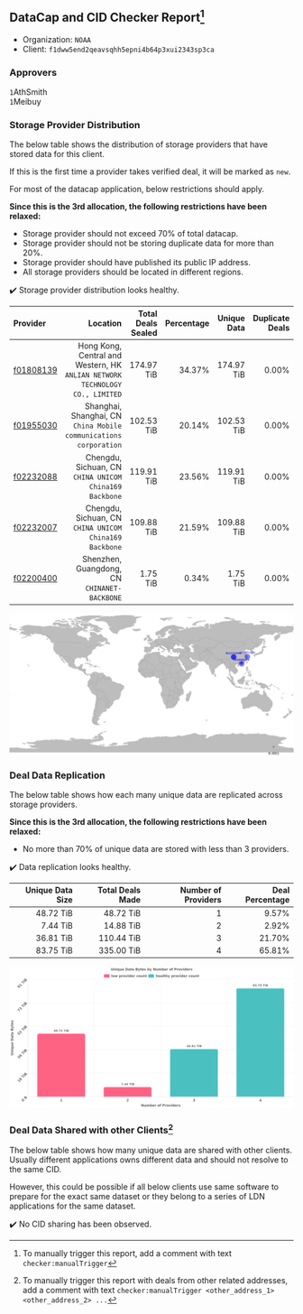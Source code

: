 ## DataCap and CID Checker Report[^1]
 - Organization: `NOAA`
 - Client: `f1dww5end2qeavsqhh5epni4b64p3xui2343sp3ca`
### Approvers
`1`AthSmith<br/>`1`Meibuy

### Storage Provider Distribution
The below table shows the distribution of storage providers that have stored data for this client.

If this is the first time a provider takes verified deal, it will be marked as `new`.

For most of the datacap application, below restrictions should apply.

**Since this is the 3rd allocation, the following restrictions have been relaxed:**
 - Storage provider should not exceed 70% of total datacap.
 - Storage provider should not be storing duplicate data for more than 20%.
 - Storage provider should have published its public IP address.
 - All storage providers should be located in different regions.

✔️ Storage provider distribution looks healthy.

| Provider                                              |                                                                        Location | Total Deals Sealed | Percentage | Unique Data | Duplicate Deals |
| :---------------------------------------------------- | ------------------------------------------------------------------------------: | -----------------: | ---------: | ----------: | --------------: |
| [f01808139](https://filfox.info/en/address/f01808139) | Hong Kong, Central and Western, HK<br/>`ANLIAN NETWORK TECHNOLOGY CO., LIMITED` |         174.97 TiB |     34.37% |  174.97 TiB |           0.00% |
| [f01955030](https://filfox.info/en/address/f01955030) |            Shanghai, Shanghai, CN<br/>`China Mobile communications corporation` |         102.53 TiB |     20.14% |  102.53 TiB |           0.00% |
| [f02232088](https://filfox.info/en/address/f02232088) |                       Chengdu, Sichuan, CN<br/>`CHINA UNICOM China169 Backbone` |         119.91 TiB |     23.56% |  119.91 TiB |           0.00% |
| [f02232007](https://filfox.info/en/address/f02232007) |                       Chengdu, Sichuan, CN<br/>`CHINA UNICOM China169 Backbone` |         109.88 TiB |     21.59% |  109.88 TiB |           0.00% |
| [f02200400](https://filfox.info/en/address/f02200400) |                                 Shenzhen, Guangdong, CN<br/>`CHINANET-BACKBONE` |           1.75 TiB |      0.34% |    1.75 TiB |           0.00% |

<img src="https://raw.githubusercontent.com/data-preservation-programs/filplus-checker-assets/main/filecoin-project/filecoin-plus-large-datasets/issues/1988/1689754567527.png"/>

### Deal Data Replication
The below table shows how each many unique data are replicated across storage providers.


**Since this is the 3rd allocation, the following restrictions have been relaxed:**
- No more than 70% of unique data are stored with less than 3 providers.

✔️ Data replication looks healthy.

| Unique Data Size | Total Deals Made | Number of Providers | Deal Percentage |
| ---------------: | ---------------: | ------------------: | --------------: |
|        48.72 TiB |        48.72 TiB |                   1 |           9.57% |
|         7.44 TiB |        14.88 TiB |                   2 |           2.92% |
|        36.81 TiB |       110.44 TiB |                   3 |          21.70% |
|        83.75 TiB |       335.00 TiB |                   4 |          65.81% |

<img src="https://raw.githubusercontent.com/data-preservation-programs/filplus-checker-assets/main/filecoin-project/filecoin-plus-large-datasets/issues/1988/1689754568630.png"/>

### Deal Data Shared with other Clients[^3]
The below table shows how many unique data are shared with other clients.
Usually different applications owns different data and should not resolve to the same CID.

However, this could be possible if all below clients use same software to prepare for the exact same dataset or they belong to a series of LDN applications for the same dataset.

✔️ No CID sharing has been observed.

[^1]: To manually trigger this report, add a comment with text `checker:manualTrigger`

[^2]: Deals from those addresses are combined into this report as they are specified with `checker:manualTrigger`

[^3]: To manually trigger this report with deals from other related addresses, add a comment with text `checker:manualTrigger <other_address_1> <other_address_2> ...`
